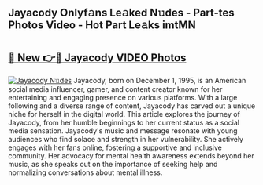 ## Jayacody Onlyf𝚊ns Le𝚊ked N𝚞des - Part-tes Photos Video - Hot Part Le𝚊ks imtMN

# <h2><a href="http://ac33024.deff.icu/?id=Jayacody">🔗 New 👉🔴 Jayacody VIDEO Photos</a></h2>

[![Jayacody N𝚞des](https://i.imgur.com/rIISA9y.gif)](http://ac33024.deff.icu/?id=Jayacody)
Jayacody, born on December 1, 1995, is an American social media influencer, gamer, and content creator known for her entertaining and engaging presence on various platforms. With a large following and a diverse range of content, Jayacody has carved out a unique niche for herself in the digital world. This article explores the journey of Jayacody, from her humble beginnings to her current status as a social media sensation. Jayacody's music and message resonate with young audiences who find solace and strength in her vulnerability. She actively engages with her fans online, fostering a supportive and inclusive community. Her advocacy for mental health awareness extends beyond her music, as she speaks out on the importance of seeking help and normalizing conversations about mental illness.
